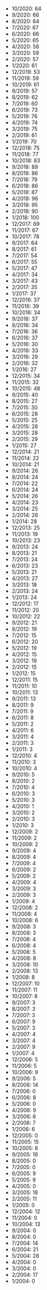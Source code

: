 *  10/2020: 64
*  9/2020: 66
*  8/2020: 64
*  7/2020: 67
*  6/2020: 66
*  5/2020: 65
*  4/2020: 58
*  3/2020: 59
*  2/2020: 57
*  1/2020: 61
*  12/2019: 53
*  11/2019: 59
*  10/2019: 61
*  9/2019: 57
*  8/2019: 62
*  7/2019: 60
*  6/2019: 73
*  5/2019: 76
*  4/2019: 74
*  3/2019: 75
*  2/2019: 61
*  1/2019: 70
*  12/2018: 75
*  11/2018: 77
*  10/2018: 83
*  9/2018: 89
*  8/2018: 86
*  7/2018: 79
*  6/2018: 86
*  5/2018: 87
*  4/2018: 96
*  3/2018: 95
*  2/2018: 90
*  1/2018: 100
*  12/2017: 69
*  11/2017: 67
*  10/2017: 78
*  9/2017: 64
*  8/2017: 61
*  7/2017: 54
*  6/2017: 55
*  5/2017: 47
*  4/2017: 34
*  3/2017: 43
*  2/2017: 35
*  1/2017: 37
*  12/2016: 37
*  11/2016: 39
*  10/2016: 34
*  9/2016: 37
*  8/2016: 34
*  7/2016: 36
*  6/2016: 37
*  5/2016: 30
*  4/2016: 33
*  3/2016: 29
*  2/2016: 32
*  1/2016: 27
*  12/2015: 34
*  11/2015: 32
*  10/2015: 48
*  9/2015: 40
*  8/2015: 27
*  7/2015: 30
*  6/2015: 28
*  5/2015: 25
*  4/2015: 28
*  3/2015: 28
*  2/2015: 29
*  1/2015: 27
*  12/2014: 21
*  11/2014: 22
*  10/2014: 21
*  9/2014: 26
*  8/2014: 24
*  7/2014: 22
*  6/2014: 24
*  5/2014: 26
*  4/2014: 23
*  3/2014: 25
*  2/2014: 26
*  1/2014: 28
*  12/2013: 25
*  11/2013: 19
*  10/2013: 23
*  9/2013: 24
*  8/2013: 21
*  7/2013: 24
*  6/2013: 23
*  5/2013: 21
*  4/2013: 27
*  3/2013: 18
*  2/2013: 24
*  1/2013: 24
*  12/2012: 17
*  11/2012: 20
*  10/2012: 22
*  9/2012: 21
*  8/2012: 19
*  7/2012: 15
*  6/2012: 20
*  5/2012: 19
*  4/2012: 15
*  3/2012: 19
*  2/2012: 15
*  1/2012: 15
*  12/2011: 15
*  11/2011: 10
*  10/2011: 13
*  9/2011: 13
*  8/2011: 9
*  7/2011: 9
*  6/2011: 8
*  5/2011: 2
*  4/2011: 6
*  3/2011: 4
*  2/2011: 3
*  1/2011: 3
*  12/2010: 4
*  11/2010: 3
*  10/2010: 4
*  9/2010: 5
*  8/2010: 2
*  7/2010: 4
*  6/2010: 3
*  5/2010: 3
*  4/2010: 1
*  3/2010: 2
*  2/2010: 3
*  1/2010: 3
*  12/2009: 2
*  11/2009: 2
*  10/2009: 2
*  9/2009: 4
*  8/2009: 4
*  7/2009: 4
*  6/2009: 2
*  5/2009: 2
*  4/2009: 4
*  3/2009: 3
*  2/2009: 3
*  1/2009: 4
*  12/2008: 2
*  11/2008: 4
*  10/2008: 6
*  9/2008: 3
*  8/2008: 3
*  7/2008: 4
*  6/2008: 4
*  5/2008: 5
*  4/2008: 8
*  3/2008: 10
*  2/2008: 13
*  1/2008: 8
*  12/2007: 10
*  11/2007: 11
*  10/2007: 8
*  9/2007: 3
*  8/2007: 3
*  7/2007: 3
*  6/2007: 9
*  5/2007: 3
*  4/2007: 4
*  3/2007: 4
*  2/2007: 9
*  1/2007: 4
*  12/2006: 5
*  11/2006: 5
*  10/2006: 9
*  9/2006: 5
*  8/2006: 14
*  7/2006: 0
*  6/2006: 8
*  5/2006: 0
*  4/2006: 9
*  3/2006: 6
*  2/2006: 7
*  1/2006: 6
*  12/2005: 0
*  11/2005: 15
*  10/2005: 8
*  9/2005: 16
*  8/2005: 0
*  7/2005: 0
*  6/2005: 9
*  5/2005: 9
*  4/2005: 0
*  3/2005: 18
*  2/2005: 11
*  1/2005: 0
*  12/2004: 12
*  11/2004: 0
*  10/2004: 13
*  9/2004: 0
*  8/2004: 0
*  7/2004: 14
*  6/2004: 21
*  5/2004: 28
*  4/2004: 0
*  3/2004: 0
*  2/2004: 17
*  1/2004: 0